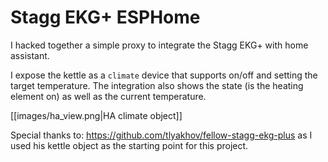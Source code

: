 Stagg EKG+ ESPHome
==================

I hacked together a simple proxy to integrate the Stagg EKG+ with home assistant.

I expose the kettle as a `climate` device that supports on/off and setting the target temperature. The integration also shows the state (is the heating element on) as well as the current temperature.

[[images/ha_view.png|HA climate object]]

Special thanks to: https://github.com/tlyakhov/fellow-stagg-ekg-plus as I used his kettle object as the starting point for this project.



